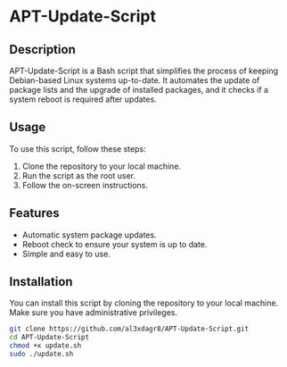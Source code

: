 # APT-Update-Script

## Description
APT-Update-Script is a Bash script that simplifies the process of keeping Debian-based Linux systems up-to-date. It automates the update of package lists and the upgrade of installed packages, and it checks if a system reboot is required after updates.

## Usage
To use this script, follow these steps:

1. Clone the repository to your local machine.
2. Run the script as the root user.
3. Follow the on-screen instructions.

## Features
- Automatic system package updates.
- Reboot check to ensure your system is up to date.
- Simple and easy to use.

## Installation
You can install this script by cloning the repository to your local machine. Make sure you have administrative privileges.

```bash
git clone https://github.com/al3xdagr8/APT-Update-Script.git
cd APT-Update-Script
chmod +x update.sh
sudo ./update.sh
